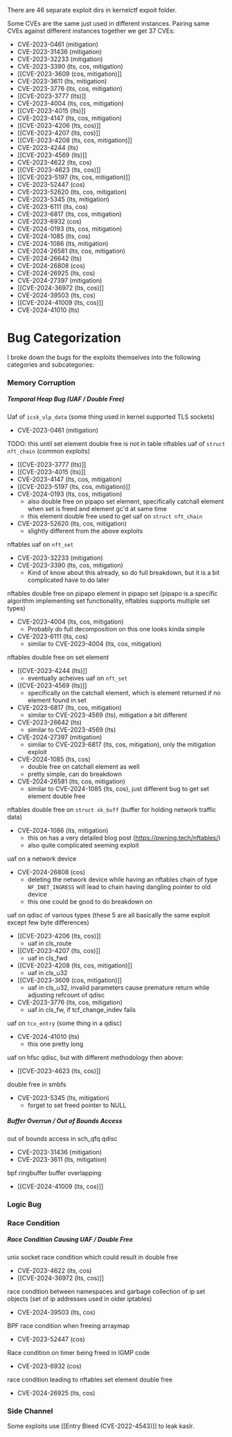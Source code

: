 There are 46 separate exploit dirs in kernelctf expoit folder.

Some CVEs are the same just used in different instances. Pairing same CVEs against different instances together we get 37 CVEs:

- CVE-2023-0461 (mitigation)
- CVE-2023-31436 (mitigation)
- CVE-2023-32233 (mitigation)
- CVE-2023-3390 (lts, cos, mitigation)
- [[CVE-2023-3609 (cos, mitigation)]]
- CVE-2023-3611 (lts, mitigation)
- CVE-2023-3776 (lts, cos, mitigation)
- [[CVE-2023-3777 (lts)]]
- CVE-2023-4004 (lts, cos, mitigation)
- [[CVE-2023-4015 (lts)]]
- CVE-2023-4147 (lts, cos, mitigation)
- [[CVE-2023-4206 (lts, cos)]]
- [[CVE-2023-4207 (lts, cos)]]
- [[CVE-2023-4208 (lts, cos, mitigation)]]
- CVE-2023-4244 (lts)
- [[CVE-2023-4569 (lts)]]
- CVE-2023-4622 (lts, cos)
- [[CVE-2023-4623 (lts, cos)]]
- [[CVE-2023-5197 (lts, cos, mitigation)]]
- CVE-2023-52447 (cos)
- CVE-2023-52620 (lts, cos, mitigation)
- CVE-2023-5345 (lts, mitigation)
- CVE-2023-6111 (lts, cos)
- CVE-2023-6817 (lts, cos, mitigation)
- CVE-2023-6932 (cos)
- CVE-2024-0193 (lts, cos, mitigation)
- CVE-2024-1085 (lts, cos)
- CVE-2024-1086 (lts, mitigation)
- CVE-2024-26581 (lts, cos, mitigation)
- CVE-2024-26642 (lts)
- CVE-2024-26808 (cos)
- CVE-2024-26925 (lts, cos)
- CVE-2024-27397 (mitigation)
- [[CVE-2024-36972 (lts, cos)]]
- CVE-2024-39503 (lts, cos)
- [[CVE-2024-41009 (lts, cos)]]
- CVE-2024-41010 (lts)



# Bug Categorization

I broke down the bugs for the exploits themselves into the following categories and subcategories:

### Memory Corruption

##### Temporal Heap Bug (UAF / Double Free)

Uaf of `icsk_ulp_data` (some thing used in kernel supported TLS sockets)
- CVE-2023-0461 (mitigation)

TODO: this until set element double free is not in table
nftables uaf of `struct nft_chain` (common exploits)
- [[CVE-2023-3777 (lts)]]
- [[CVE-2023-4015 (lts)]]
- CVE-2023-4147 (lts, cos, mitigation)
- [[CVE-2023-5197 (lts, cos, mitigation)]]
- CVE-2024-0193 (lts, cos, mitigation)
	- also double free on pipapo set element, specifically catchall element when set is freed and element gc'd at same time
	- this element double free used to get uaf on `struct nft_chain`
- CVE-2023-52620 (lts, cos, mitigation)
	- slightly different from the above exploits

nftables uaf on `nft_set`
- CVE-2023-32233 (mitigation)
- CVE-2023-3390 (lts, cos, mitigation)
	- Kind of know about this already, so do full breakdown, but it is a bit complicated have to do later

nftables double free on pipapo element in pipapo set (pipapo is a specific algorithm implementing set functionality, nftables supports multiple set types)
- CVE-2023-4004 (lts, cos, mitigation)
	- Probably do full decomposition on this one looks kinda simple
- CVE-2023-6111 (lts, cos)
	- similar to CVE-2023-4004 (lts, cos, mitigation)

nftables double free on set element
- [[CVE-2023-4244 (lts)]]
	- eventually acheives uaf on `nft_set`
- [[CVE-2023-4569 (lts)]]
	- specifically on the catchall element, which is element returned if no element found in set
- CVE-2023-6817 (lts, cos, mitigation)
	- similar to CVE-2023-4569 (lts), mitigation a bit different
- CVE-2023-26642 (lts)
	- similar to CVE-2023-4569 (lts)
- CVE-2024-27397 (mitigation)
	- similar to CVE-2023-6817 (lts, cos, mitigation), only the mitigation exploit
- CVE-2024-1085 (lts, cos)
	- double free on catchall element as well
	- pretty simple, can do breakdown
- CVE-2024-26581 (lts, cos, mitigation)
	- similar to CVE-2024-1085 (lts, cos), just different bug to get set element double free

nftables double free on `struct sk_buff` (buffer for holding network traffic data)
- CVE-2024-1086 (lts, mitigation)
	- this on has a very detailed blog post (https://pwning.tech/nftables/)
	- also quite complicated seeming exploit

uaf on a network device
- CVE-2024-26808 (cos)
	- deleting the network device while having an nftables chain of type `NF_INET_INGRESS` will lead to chain having dangling pointer to old device
	- this one could be good to do breakdown on

uaf on qdisc of various types (these 5 are all basically the same exploit except few byte differences)
- [[CVE-2023-4206 (lts, cos)]]
	- uaf in cls_route
- [[CVE-2023-4207 (lts, cos)]]
	- uaf in cls_fwd
- [[CVE-2023-4208 (lts, cos, mitigation)]]
	- uaf in cls_u32
- [[CVE-2023-3609 (cos, mitigation)]]
	- uaf in cls_u32, invalid parameters cause premature return while adjusting refcount of qdisc
- CVE-2023-3776 (lts, cos, mitigation)
	- uaf in cls_fw, if tcf_change_indev fails

uaf on `tcx_entry` (some thing in a qdisc)
- CVE-2024-41010 (lts)
	- this one pretty long

uaf on hfsc qdisc, but with different methodology then above:
- [[CVE-2023-4623 (lts, cos)]]

double free in smbfs
- CVE-2023-5345 (lts, mitigation)
	- forget to set freed pointer to NULL

##### Buffer Overrun / Out of Bounds Access

out of bounds access in sch_qfq qdisc
- CVE-2023-31436 (mitigation)
- CVE-2023-3611 (lts, mitigation)

bpf ringbuffer buffer overlapping
- [[CVE-2024-41009 (lts, cos)]]

### Logic Bug

### Race Condition

##### Race Condition Causing UAF / Double Free

unix socket race condition which could result in double free
- CVE-2023-4622 (lts, cos)
- [[CVE-2024-36972 (lts, cos)]]

race condition between namespaces and garbage collection of ip set objects (set of ip addresses used in older iptables)
- CVE-2024-39503 (lts, cos)

BPF race condition when freeing arraymap
- CVE-2023-52447 (cos)

Race condition on timer being freed in IGMP code
- CVE-2023-6932 (cos)

race condition leading to nftables set element double free
- CVE-2024-26925 (lts, cos)

### Side Channel

Some exploits use [[Entry Bleed (CVE-2022-4543)]] to leak kaslr.